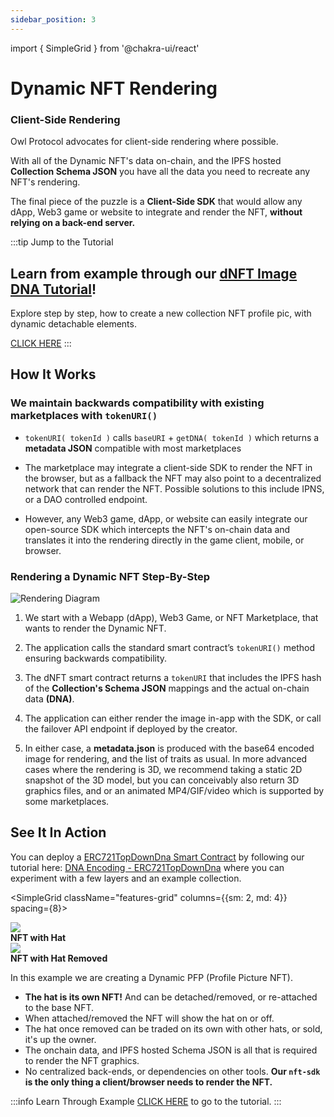 ```yaml
---
sidebar_position: 3
---
```


import { SimpleGrid } from '@chakra-ui/react'

# Dynamic NFT Rendering

### Client-Side Rendering

Owl Protocol advocates for client-side rendering where possible.

With all of the Dynamic NFT's data on-chain, and the IPFS hosted **Collection Schema JSON** you have all the data
you need to recreate any NFT's rendering.

The final piece of the puzzle is a **Client-Side SDK** that would allow any dApp, Web3 game or website
to integrate and render the NFT, **without relying on a back-end server.**

:::tip Jump to the Tutorial
## Learn from example through our [dNFT Image DNA Tutorial](/contracts/tutorial-topdowndna)!

Explore step by step, how to create a new collection NFT profile pic, with dynamic detachable elements.

[CLICK HERE](/contracts/tutorial-topdowndna)
:::

## How It Works

### We maintain backwards compatibility with existing marketplaces with `tokenURI()`

- `tokenURI( tokenId )` calls `baseURI` + `getDNA( tokenId )` which returns a **metadata JSON** compatible with most marketplaces

- The marketplace may integrate a client-side SDK to render the NFT in the browser, but as a fallback the NFT may also point
    to a decentralized network that can render the NFT. Possible solutions to this include IPNS, or a DAO controlled endpoint.

- However, any Web3 game, dApp, or website can easily integrate our open-source SDK which intercepts the NFT's on-chain
    data and translates it into the rendering directly in the game client, mobile, or browser.

### Rendering a Dynamic NFT Step-By-Step

![Rendering Diagram](/img/rendering-swimlanes.jpg)

1. We start with a Webapp (dApp), Web3 Game, or NFT Marketplace, that wants to render the Dynamic NFT.

2. The application calls the standard smart contract’s `tokenURI()` method ensuring backwards compatibility.

3. The dNFT smart contract returns a `tokenURI` that includes the IPFS hash of the **Collection's Schema JSON** mappings and the actual on-chain data **(DNA)**.

4. The application can either render the image in-app with the SDK, or call the failover API endpoint if deployed by the creator.

5. In either case, a **metadata.json** is produced with the base64 encoded image for rendering, and the list of traits as usual.
    In more advanced cases where the rendering is 3D, we recommend taking a static 2D snapshot of the 3D model, but you can
    conceivably also return 3D graphics files, and or an animated MP4/GIF/video which is supported by some marketplaces.

## See It In Action

You can deploy a [ERC721TopDownDna Smart Contract](https://github.com/owlprotocol/owlprotocol/blob/main/packages/contracts/contracts/assets/ERC721/ERC721TopDownDna.sol) by
following our tutorial here: [DNA Encoding - ERC721TopDownDna](/contracts/tutorial-topdowndna) where you can experiment with a few layers
and an example collection.

<SimpleGrid className="features-grid" columns={{sm: 2, md: 4}} spacing={8}>
    <Box>
    <div>
    <img src="/img/tutorial/attached.png"/>
    <br/>
    <strong>NFT with Hat</strong>
    </div>
    </Box>
    <Box>
    <div>
    <img src="/img/tutorial/detached.png"/>
    <br/>
    <strong>NFT with Hat Removed</strong>
    </div>
    </Box>
</SimpleGrid>

In this example we are creating a Dynamic PFP (Profile Picture NFT).

- **The hat is its own NFT!** And can be detached/removed, or re-attached to the base NFT.
- When attached/removed the NFT will show the hat on or off.
- The hat once removed can be traded on its own with other hats, or sold, it's up the owner.
- The onchain data, and IPFS hosted Schema JSON is all that is required to render the NFT graphics.
- No centralized back-ends, or dependencies on other tools. **Our `nft-sdk` is the only thing a client/browser needs to render the NFT.**

:::info Learn Through Example
[CLICK HERE](/contracts/tutorial-topdowndna) to go to the tutorial.
:::
